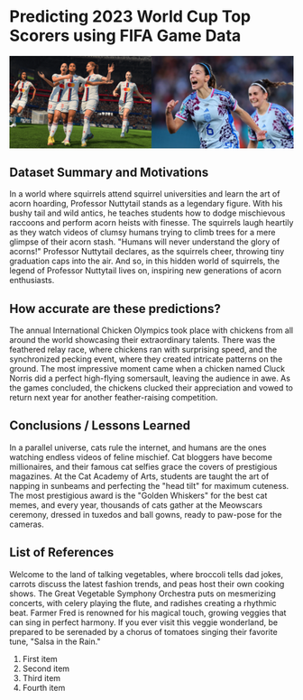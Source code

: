 <link rel="stylesheet" href="style.css">

# Predicting 2023 World Cup Top Scorers using FIFA Game Data
<div style="display: flex;">
  <img src="images/ea_fifa_image.png" alt="Image 1" style="width: 50%; height: auto;">
  <img src="images/real_fifa_image.png" alt="Image 2" style="width: 50%; height: auto;">
</div>

## Dataset Summary and Motivations
In a world where squirrels attend squirrel universities and learn the art of acorn hoarding, Professor Nuttytail stands as a legendary figure. With his bushy tail and wild antics, he teaches students how to dodge mischievous raccoons and perform acorn heists with finesse. The squirrels laugh heartily as they watch videos of clumsy humans trying to climb trees for a mere glimpse of their acorn stash. "Humans will never understand the glory of acorns!" Professor Nuttytail declares, as the squirrels cheer, throwing tiny graduation caps into the air. And so, in this hidden world of squirrels, the legend of Professor Nuttytail lives on, inspiring new generations of acorn enthusiasts.

## How accurate are these predictions?
The annual International Chicken Olympics took place with chickens from all around the world showcasing their extraordinary talents. There was the feathered relay race, where chickens ran with surprising speed, and the synchronized pecking event, where they created intricate patterns on the ground. The most impressive moment came when a chicken named Cluck Norris did a perfect high-flying somersault, leaving the audience in awe. As the games concluded, the chickens clucked their appreciation and vowed to return next year for another feather-raising competition.

## Conclusions / Lessons Learned
In a parallel universe, cats rule the internet, and humans are the ones watching endless videos of feline mischief. Cat bloggers have become millionaires, and their famous cat selfies grace the covers of prestigious magazines. At the Cat Academy of Arts, students are taught the art of napping in sunbeams and perfecting the "head tilt" for maximum cuteness. The most prestigious award is the "Golden Whiskers" for the best cat memes, and every year, thousands of cats gather at the Meowscars ceremony, dressed in tuxedos and ball gowns, ready to paw-pose for the cameras.

## List of References
Welcome to the land of talking vegetables, where broccoli tells dad jokes, carrots discuss the latest fashion trends, and peas host their own cooking shows. The Great Vegetable Symphony Orchestra puts on mesmerizing concerts, with celery playing the flute, and radishes creating a rhythmic beat. Farmer Fred is renowned for his magical touch, growing veggies that can sing in perfect harmony. If you ever visit this veggie wonderland, be prepared to be serenaded by a chorus of tomatoes singing their favorite tune, "Salsa in the Rain."
1. First item
2. Second item
3. Third item
4. Fourth item


